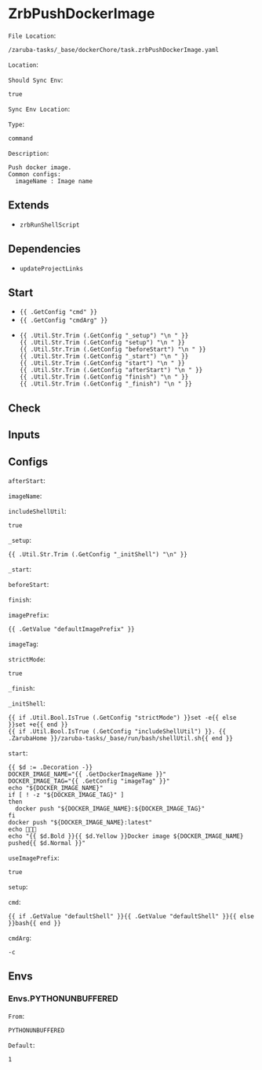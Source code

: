 
# ZrbPushDockerImage

`File Location`:

    /zaruba-tasks/_base/dockerChore/task.zrbPushDockerImage.yaml


`Location`:




`Should Sync Env`:

    true


`Sync Env Location`:




`Type`:

    command


`Description`:

    Push docker image.
    Common configs:
      imageName : Image name




## Extends

* `zrbRunShellScript`


## Dependencies

* `updateProjectLinks`


## Start

* `{{ .GetConfig "cmd" }}`
* `{{ .GetConfig "cmdArg" }}`
*
    ```
    {{ .Util.Str.Trim (.GetConfig "_setup") "\n " }}
    {{ .Util.Str.Trim (.GetConfig "setup") "\n " }}
    {{ .Util.Str.Trim (.GetConfig "beforeStart") "\n " }}
    {{ .Util.Str.Trim (.GetConfig "_start") "\n " }}
    {{ .Util.Str.Trim (.GetConfig "start") "\n " }}
    {{ .Util.Str.Trim (.GetConfig "afterStart") "\n " }}
    {{ .Util.Str.Trim (.GetConfig "finish") "\n " }}
    {{ .Util.Str.Trim (.GetConfig "_finish") "\n " }}

    ```


## Check




## Inputs


## Configs

`afterStart`:




`imageName`:




`includeShellUtil`:

    true


`_setup`:

    {{ .Util.Str.Trim (.GetConfig "_initShell") "\n" }}


`_start`:




`beforeStart`:




`finish`:




`imagePrefix`:

    {{ .GetValue "defaultImagePrefix" }}


`imageTag`:




`strictMode`:

    true


`_finish`:




`_initShell`:

    {{ if .Util.Bool.IsTrue (.GetConfig "strictMode") }}set -e{{ else }}set +e{{ end }}
    {{ if .Util.Bool.IsTrue (.GetConfig "includeShellUtil") }}. {{ .ZarubaHome }}/zaruba-tasks/_base/run/bash/shellUtil.sh{{ end }}



`start`:

    {{ $d := .Decoration -}}
    DOCKER_IMAGE_NAME="{{ .GetDockerImageName }}"
    DOCKER_IMAGE_TAG="{{ .GetConfig "imageTag" }}"
    echo "${DOCKER_IMAGE_NAME}"
    if [ ! -z "${DOCKER_IMAGE_TAG}" ]
    then
      docker push "${DOCKER_IMAGE_NAME}:${DOCKER_IMAGE_TAG}"
    fi
    docker push "${DOCKER_IMAGE_NAME}:latest"
    echo 🎉🎉🎉
    echo "{{ $d.Bold }}{{ $d.Yellow }}Docker image ${DOCKER_IMAGE_NAME} pushed{{ $d.Normal }}"



`useImagePrefix`:

    true


`setup`:




`cmd`:

    {{ if .GetValue "defaultShell" }}{{ .GetValue "defaultShell" }}{{ else }}bash{{ end }}


`cmdArg`:

    -c



## Envs


### Envs.PYTHONUNBUFFERED

`From`:

    PYTHONUNBUFFERED


`Default`:

    1